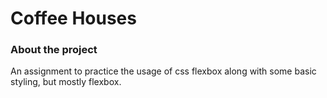 # Coffee Houses

### About the project
An assignment to practice the usage of css flexbox along with some basic styling, but mostly flexbox.
